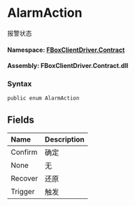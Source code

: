 # AlarmAction

报警状态

#### **Namespace**: [FBoxClientDriver.Contract](https://docs.flexem.net/fbox/zh-cn/sdk/FBoxClientDriver.Contract.html)

#### **Assembly**: FBoxClientDriver.Contract.dll

### Syntax <a id="FBoxClientDriver_Contract_AlarmAction_syntax"></a>

```text
public enum AlarmAction
```

## Fields <a id="fields"></a>

| Name | Description |
| :--- | :--- |
| Confirm | 确定 |
| None | 无 |
| Recover | 还原 |
| Trigger | 触发 |

